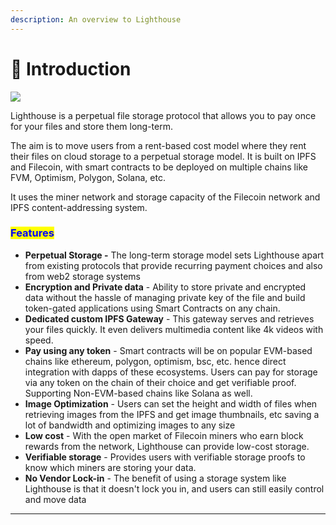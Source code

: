 ```yaml
---
description: An overview to Lighthouse
---
```


# 👋 Introduction

![](<.gitbook/assets/Screenshot 2023-10-21 at 9.41.08 AM.png>)

Lighthouse is a perpetual file storage protocol that allows you to pay once for your files and store them long-term.

The aim is to move users from a rent-based cost model where they rent their files on cloud storage to a perpetual storage model. It is built on IPFS and Filecoin, with smart contracts to be deployed on multiple chains like FVM, Optimism, Polygon, Solana, etc.

It uses the miner network and storage capacity of the Filecoin network and IPFS content-addressing system.

### <mark style="color:blue;">Features</mark> <a href="#docs-internal-guid-b71b2036-7fff-9a19-aed9-151d92819f81" id="docs-internal-guid-b71b2036-7fff-9a19-aed9-151d92819f81"></a>

* **Perpetual Storage -** The long-term storage model sets Lighthouse apart from existing protocols that provide recurring payment choices and also from web2 storage systems
* **Encryption and Private data** - Ability to store private and encrypted data without the hassle of managing private key of the file and build token-gated applications using Smart Contracts on any chain.
* **Dedicated custom IPFS Gateway** - This gateway serves and retrieves your files quickly. It even delivers multimedia content like 4k videos with speed.
* **Pay using any token** - Smart contracts will be on popular EVM-based chains like ethereum, polygon, optimism, bsc, etc. hence direct integration with dapps of these ecosystems. Users can pay for storage via any token on the chain of their choice and get verifiable proof. Supporting Non-EVM-based chains like Solana as well.
* **Image Optimization** - Users can set the height and width of files when retrieving images from the IPFS and get image thumbnails, etc saving a lot of bandwidth and optimizing images to any size
* **Low cost** - With the open market of Filecoin miners who earn block rewards from the network,  Lighthouse can provide low-cost storage.
* **Verifiable storage** - Provides users with verifiable storage proofs to know which miners are storing your data.
* **No Vendor Lock-in** - The benefit of using a storage system like Lighthouse is that it doesn't lock you in, and users can still easily control and move data

***
